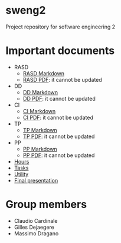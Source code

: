 # sweng2

Project repository for software engineering 2

# Important documents
* RASD
   * [RASD Markdown](RASD/src/index.md)
   * [RASD PDF](RASD/RASD.pdf): it cannot be  updated
* DD
   * [DD Markdown](DD/src/index.md)
   * [DD PDF](DD/DD.pdf): it cannot be  updated
* CI
   * [CI Markdown](CI/src/index.md)
   * [CI PDF](CI/CI.pdf): it cannot be  updated
* TP
   * [TP Markdown](TP/src/index.md)
   * [TP PDF](TP/TP.pdf): it cannot be  updated
* PP
   * [PP Markdown](PP/src/index.md)
   * [PP PDF](PP/PP.pdf): it cannot be  updated
* [Hours](other/hours.md)
* [Tasks](other/tasks.md)
* [Utility](other/utility.md)
* [Final presentation](https://drive.google.com/open?id=15v2SfC8qAwOTtFyJrRI5QTE4QhZcQuxYHWewtLKuBJQ)

# Group members
* Claudio Cardinale
* Gilles Dejaegere
* Massimo Dragano

